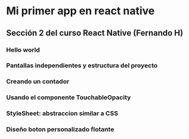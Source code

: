 # Mi primer app en react native
## Sección 2 del curso React Native (Fernando H)

### Hello world
### Pantallas independientes y estructura del proyecto
### Creando un contador 
### Usando el componente TouchableOpacity
### StyleSheet: abstraccion similar a CSS
### Diseño boton personalizado flotante